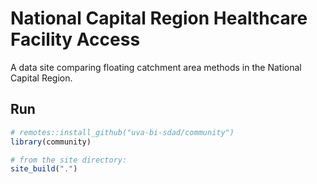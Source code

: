 # National Capital Region Healthcare Facility Access
A data site comparing floating catchment area methods in the National Capital Region.

## Run
```R
# remotes::install_github("uva-bi-sdad/community")
library(community)

# from the site directory:
site_build(".")
```

